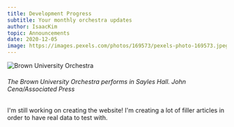 ```yaml
---
title: Development Progress
subtitle: Your monthly orchestra updates
author: IsaacKim
topic: Announcements
date: 2020-12-05
image: https://images.pexels.com/photos/169573/pexels-photo-169573.jpeg?auto=compress&cs=tinysrgb&dpr=2&h=750&w=1260
---
```


![Brown University Orchestra](/images/buo-1.jpg)
###### The Brown University Orchestra performs in Sayles Hall. *John Cena/Associated Press*

I'm still working on creating the website! I'm creating a lot of filler articles in order to have real data to test with.